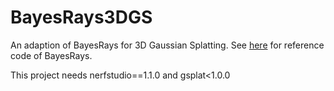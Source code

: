 # BayesRays3DGS
An adaption of BayesRays for 3D Gaussian Splatting.
See [here](https://github.com/BayesRays/BayesRays/tree/main) for reference code of BayesRays.

This project needs nerfstudio==1.1.0 and gsplat<1.0.0